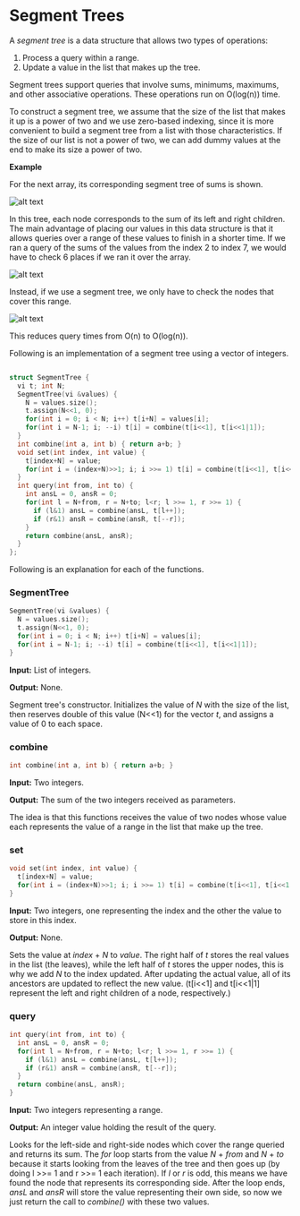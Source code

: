 # Segment Trees

A _segment tree_ is a data structure that allows two types of operations:
1) Process a query within a range.
2) Update a value in the list that makes up the tree.

Segment trees support queries that involve sums, minimums, maximums, and other associative operations. These operations run on O(log(n)) time.

To construct a segment tree, we assume that the size of the list that makes it up is a power of two and we use zero-based indexing, since it is more convenient to build a segment tree from a list with those characteristics. If the size of our list is not a power of two, we can add dummy values at the end to make its size a power of two.

**Example**

For the next array, its corresponding segment tree of sums is shown.

![alt text](https://i.imgur.com/jJgV7Cd.png)

In this tree, each node corresponds to the sum of its left and right children. The main advantage of placing our values in this data structure is that it allows queries over a range of these values to finish in a shorter time. If we ran a query of the sums of the values from the index 2 to index 7, we would have to check 6 places if we ran it over the array.

![alt text](https://i.imgur.com/Jvra9sw.png)

Instead, if we use a segment tree, we only have to check the nodes that cover this range.

![alt text](https://i.imgur.com/7OZb7XW.png)

This reduces query times from O(n) to O(log(n)).

Following is an implementation of a segment tree using a vector of integers.

```cpp

struct SegmentTree {
  vi t; int N;
  SegmentTree(vi &values) {
    N = values.size();
    t.assign(N<<1, 0);
    for(int i = 0; i < N; i++) t[i+N] = values[i];
    for(int i = N-1; i; --i) t[i] = combine(t[i<<1], t[i<<1|1]);
  }
  int combine(int a, int b) { return a+b; }
  void set(int index, int value) {
    t[index+N] = value;
    for(int i = (index+N)>>1; i; i >>= 1) t[i] = combine(t[i<<1], t[i<<1|1]);
  }
  int query(int from, int to) {
    int ansL = 0, ansR = 0;
    for(int l = N+from, r = N+to; l<r; l >>= 1, r >>= 1) {
      if (l&1) ansL = combine(ansL, t[l++]);
      if (r&1) ansR = combine(ansR, t[--r]);
    }
    return combine(ansL, ansR);
  }
};
```

Following is an explanation for each of the functions.

### SegmentTree

```cpp
SegmentTree(vi &values) {
  N = values.size();
  t.assign(N<<1, 0);
  for(int i = 0; i < N; i++) t[i+N] = values[i];
  for(int i = N-1; i; --i) t[i] = combine(t[i<<1], t[i<<1|1]);
}
```
**Input:** List of integers.

**Output:** None.

Segment tree's constructor. Initializes the value of _N_ with the size of the list, then reserves double of this value (N<<1) for the vector _t_, and assigns a value of 0 to each space.

### combine

```cpp
int combine(int a, int b) { return a+b; }
```
**Input:** Two integers.

**Output:** The sum of the two integers received as parameters.

The idea is that this functions receives the value of two nodes whose value each represents the value of a range in the list that make up the tree.

### set

```cpp
void set(int index, int value) {
  t[index+N] = value;
  for(int i = (index+N)>>1; i; i >>= 1) t[i] = combine(t[i<<1], t[i<<1|1]);
}
```
**Input:** Two integers, one representing the index and the other the value to store in this index.

**Output:** None.

Sets the value at _index_ + _N_ to _value_. The right half of _t_ stores the real values in the list (the leaves), while the left half of _t_ stores the upper nodes, this is why we add _N_ to the index updated. After updating the actual value, all of its ancestors are updated to reflect the new value. (t[i<<1] and t[i<<1|1] represent the left and right children of a node, respectively.)

### query

```cpp
int query(int from, int to) {
  int ansL = 0, ansR = 0;
  for(int l = N+from, r = N+to; l<r; l >>= 1, r >>= 1) {
    if (l&1) ansL = combine(ansL, t[l++]);
    if (r&1) ansR = combine(ansR, t[--r]);
  }
  return combine(ansL, ansR);
}
```
**Input:** Two integers representing a range.

**Output:** An integer value holding the result of the query.

Looks for the left-side and right-side nodes which cover the range queried and returns its sum. The _for_ loop starts from the value _N_ + _from_ and _N_ + _to_ because it starts looking from the leaves of the tree and then goes up (by doing l >>= 1 and r >>= 1 each iteration). If _l_ or _r_ is odd, this means we have found the node that represents its corresponding side. After the loop ends, _ansL_ and _ansR_ will store the value representing their own side, so now we just return the call to _combine()_ with these two values.
